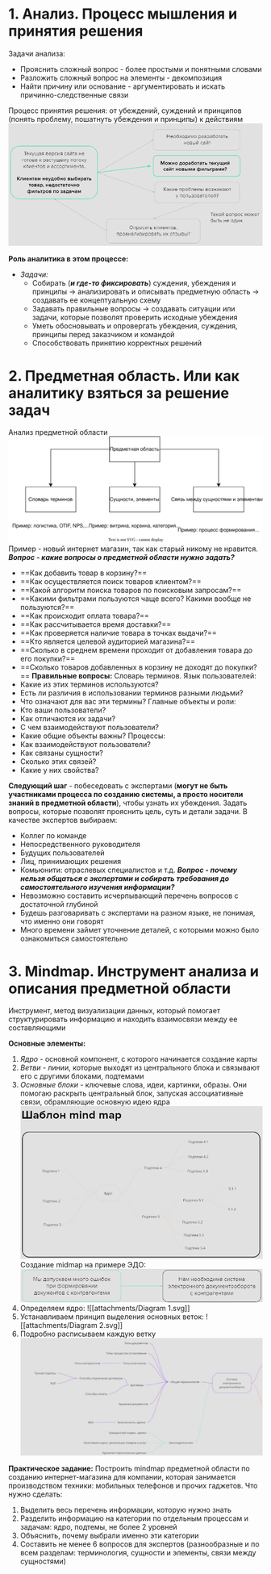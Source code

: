 # 1. Анализ. Процесс мышления и принятия решения

Задачи анализа: 
- Прояснить сложный вопрос - более простыми и понятными словами
- Разложить сложный вопрос на элементы - декомпозиция
- Найти причину или основание - аргументировать и искать причинно-следственные связи

Процесс принятия решения: от убеждений, суждений и принципов (понять проблему, пошатнуть убеждения и принципы) к действиям
![Pasted image 20240321214640](attachments/Pasted%20image%2020240321214640.png)

**Роль аналитика в этом процессе:**
- *Задачи:*
	- Собирать (***и где-то фиксировать***) суждения, убеждения и принципы -> анализировать и описывать предметную область -> создавать ее концептуальную схему
	- Задавать правильные вопросы -> создавать ситуации или задачи, которые позволят проверить исходные убеждения
	- Уметь обосновывать и опровергать убеждения, суждения, принципы перед заказчиком и командой
	- Способствовать принятию корректных решений

# 2. Предметная область. Или как аналитику взяться за решение задач

Анализ предметной области
![Diagram](../../../../../attachments/Diagram.svg)
Пример - новый интернет магазин, так как старый никому не нравится.
***Вопрос - какие вопросы о предметной области нужно задать?***
- ==Как добавить товар в корзину?==
- ==Как осуществляется поиск товаров клиентом?==
- ==Какой алгоритм поиска товаров по поисковым запросам?==
- ==Какими фильтрами пользуются чаще всего? Какими вообще не пользуются?==
- ==Как происходит оплата товара?==
- ==Как рассчитывается время доставки?==
- ==Как проверяется наличие товара в точках выдачи?==
- ==Кто является целевой аудиторией магазина?==
- ==Сколько в среднем времени проходит от добавления товара до его покупки?==
- ==Сколько товаров добавленных в корзину не доходят до покупки?==
**Правильные вопросы:**
Словарь терминов. Язык пользователей:
- Какие из этих терминов используются?
- Есть ли различия в использовании терминов разными людьми?
- Что означают для вас эти термины?
Главные объекты и роли:
- Кто ваши пользователи?
- Как отличаются их задачи?
- С чем взаимодействуют пользователи?
- Какие общие объекты важны?
Процессы:
- Как взаимодействуют пользователи?
- Как связаны сущности?
- Сколько этих связей?
- Какие у них свойства?

**Следующий шаг** - побеседовать с экспертами (**могут не быть участниками процесса по созданию системы, а просто носители знаний в предметной области**), чтобы узнать их убеждения. Задать вопросы, которые позволят прояснить цель, суть и детали задачи.
В качестве экспертов выбираем:
- Коллег по команде
- Непосредственного руководителя
- Будущих пользователей
- Лиц, принимающих решения
- Комьюнити: отраслевых специалистов и т.д.
***Вопрос - почему нельзя общаться с экспертами и собирать требования до самостоятельного изучения информации?***
- Невозможно составить исчерпывающий перечень вопросов с достаточной глубиной
- Будешь разговаривать с экспертами на разном языке, не понимая, что именно они говорят
- Много времени займет уточнение деталей, с которыми можно было ознакомиться самостоятельно

# 3. Mindmap. Инструмент анализа и описания предметной области

Инструмент, метод визуализации данных, который помогает структурировать информацию и находить взаимосвязи между ее составляющими

**Основные элементы:**
1. *Ядро* - основной компонент, с которого начинается создание карты
2. *Ветви* - линии, которые выходят из центрального блока и связывают его с другими блоками, подтемами
3. *Основные блоки* - ключевые слова, идеи, картинки, образы. Они помогаю раскрыть центральный блок, запуская ассоциативные связи, обрамляющие основную идею ядра
![](attachments/Pasted%20image%2020240321222128.png)
Создание midmap на примере ЭДО:
![](attachments/Pasted%20image%2020240321222243.png)
1. Определяем ядро:
![[attachments/Diagram 1.svg]]
2. Устанавливаем принцип выделения основных веток:
![[attachments/Diagram 2.svg]]
3. Подробно расписываем каждую ветку
![](attachments/Pasted%20image%2020240321222809.png)

**Практическое задание:**
Построить mindmap предметной области по созданию интернет-магазина для компании, которая занимается производством техники: мобильных телефонов и прочих гаджетов.
Что нужно сделать:
1. Выделить весь перечень информации, которую нужно знать
2. Разделить информацию на категории по отдельным процессам и задачам: ядро, подтемы, не более 2 уровней
3. Объяснить, почему выбрали именно эти категории
4. Составить не менее 6 вопросов для экспертов (разнообразные и по всем разделам: терминология, сущности и элементы, связи между сущностями)